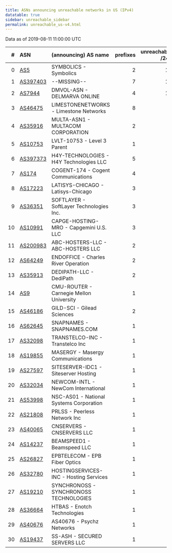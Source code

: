 ```yaml
---
title: ASNs announcing unreachable networks in US (IPv4)
datatable: true
sidebar: unreachable_sidebar
permalink: unreachable_us-v4.html
---
```


Data as of 2019-08-11 11:00:00 UTC


<div class="datatable-begin"></div>

|   # | ASN                                      | (announcing) AS name                    |   prefixes |   unreachable /24s |
|----:|:-----------------------------------------|:----------------------------------------|-----------:|-------------------:|
|   0 | [AS5](unreachable_AS5-v4.html)           | SYMBOLICS - Symbolics                   |          2 |                 17 |
|   1 | [AS397403](unreachable_AS397403-v4.html) | --MISSING--                             |          7 |                 11 |
|   2 | [AS7944](unreachable_AS7944-v4.html)     | DMVOL-ASN - DELMARVA ONLINE             |          4 |                 10 |
|   3 | [AS46475](unreachable_AS46475-v4.html)   | LIMESTONENETWORKS - Limestone Networks  |          8 |                  8 |
|   4 | [AS35916](unreachable_AS35916-v4.html)   | MULTA-ASN1 - MULTACOM CORPORATION       |          2 |                  8 |
|   5 | [AS10753](unreachable_AS10753-v4.html)   | LVLT-10753 - Level 3 Parent             |          1 |                  8 |
|   6 | [AS397373](unreachable_AS397373-v4.html) | H4Y-TECHNOLOGIES - H4Y Technologies LLC |          5 |                  5 |
|   7 | [AS174](unreachable_AS174-v4.html)       | COGENT-174 - Cogent Communications      |          4 |                  4 |
|   8 | [AS17223](unreachable_AS17223-v4.html)   | LATISYS-CHICAGO - Latisys-Chicago       |          3 |                  4 |
|   9 | [AS36351](unreachable_AS36351-v4.html)   | SOFTLAYER - SoftLayer Technologies Inc. |          3 |                  3 |
|  10 | [AS10991](unreachable_AS10991-v4.html)   | CAPGE-HOSTING-MRO - Capgemini U.S. LLC  |          3 |                  3 |
|  11 | [AS200983](unreachable_AS200983-v4.html) | ABC-HOSTERS-LLC - ABC-HOSTERS LLC       |          2 |                  2 |
|  12 | [AS64249](unreachable_AS64249-v4.html)   | ENDOFFICE - Charles River Operation     |          2 |                  2 |
|  13 | [AS35913](unreachable_AS35913-v4.html)   | DEDIPATH-LLC - DediPath                 |          2 |                  2 |
|  14 | [AS9](unreachable_AS9-v4.html)           | CMU-ROUTER - Carnegie Mellon University |          1 |                  2 |
|  15 | [AS46186](unreachable_AS46186-v4.html)   | GILD-SCI - Gilead Sciences              |          2 |                  2 |
|  16 | [AS62645](unreachable_AS62645-v4.html)   | SNAPNAMES - SNAPNAMES.COM               |          1 |                  2 |
|  17 | [AS32098](unreachable_AS32098-v4.html)   | TRANSTELCO-INC - Transtelco Inc         |          1 |                  1 |
|  18 | [AS19855](unreachable_AS19855-v4.html)   | MASERGY - Masergy Communications        |          1 |                  1 |
|  19 | [AS27597](unreachable_AS27597-v4.html)   | SITESERVER-IDC1 - Siteserver Hosting    |          1 |                  1 |
|  20 | [AS32034](unreachable_AS32034-v4.html)   | NEWCOM-INTL - NewCom International      |          1 |                  1 |
|  21 | [AS53998](unreachable_AS53998-v4.html)   | NSC-AS01 - National Systems Corporation |          1 |                  1 |
|  22 | [AS21808](unreachable_AS21808-v4.html)   | PRLSS - Peerless Network Inc            |          1 |                  1 |
|  23 | [AS40065](unreachable_AS40065-v4.html)   | CNSERVERS - CNSERVERS LLC               |          1 |                  1 |
|  24 | [AS14237](unreachable_AS14237-v4.html)   | BEAMSPEED1 - Beamspeed LLC              |          1 |                  1 |
|  25 | [AS26827](unreachable_AS26827-v4.html)   | EPBTELECOM - EPB Fiber Optics           |          1 |                  1 |
|  26 | [AS32780](unreachable_AS32780-v4.html)   | HOSTINGSERVICES-INC - Hosting Services  |          1 |                  1 |
|  27 | [AS19210](unreachable_AS19210-v4.html)   | SYNCHRONOSS - SYNCHRONOSS TECHNOLOGIES  |          1 |                  1 |
|  28 | [AS36664](unreachable_AS36664-v4.html)   | HTBAS - Enotch Technologies             |          1 |                  1 |
|  29 | [AS40676](unreachable_AS40676-v4.html)   | AS40676 - Psychz Networks               |          1 |                  1 |
|  30 | [AS19437](unreachable_AS19437-v4.html)   | SS-ASH - SECURED SERVERS LLC            |          1 |                  1 |

<div class="datatable-end"></div>